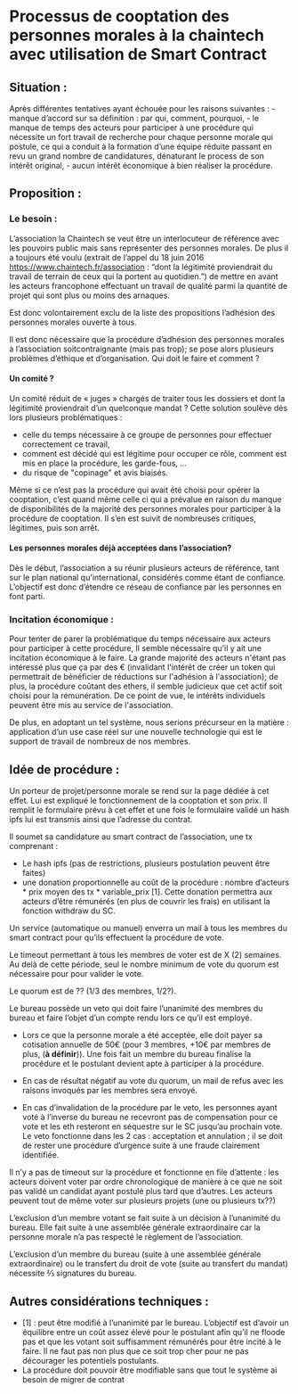             
# Processus de cooptation des personnes morales à la chaintech avec utilisation de Smart Contract

## Situation :

Après différentes tentatives ayant échouée pour les raisons suivantes :
    - manque d’accord sur sa définition : par qui, comment, pourquoi,
    - le manque de temps des acteurs pour participer à une procédure qui nécessite un fort travail de recherche pour chaque personne morale qui postule, ce qui a conduit à la formation d’une équipe réduite passant en revu un grand nombre de candidatures, dénaturant le process de son intérêt original,
    - aucun intérêt économique à bien réaliser la procédure.

## Proposition :
### Le besoin :

L’association la Chaintech se veut être un interlocuteur de référence avec les pouvoirs public mais sans représenter des personnes morales. De plus il a toujours été voulu (extrait de l’appel du 18 juin 2016 https://www.chaintech.fr/association : “dont la légitimité proviendrait du travail de terrain de ceux qui la portent au quotidien.”) de mettre en avant les acteurs francophone effectuant un travail de qualité parmi la quantité de projet qui sont plus ou moins des arnaques.

Est donc volontairement exclu de la liste des propositions l’adhésion des personnes morales ouverte à tous.

Il est donc nécessaire que la procédure d’adhésion des personnes morales à l’association soitcontraignante (mais pas trop); se pose alors plusieurs problèmes d’éthique et d’organisation. Qui doit le faire et comment ?

#### Un comité ?

Un comité réduit de « juges » chargés de traiter tous les dossiers et dont la légitimité proviendrait d’un quelconque mandat ? Cette solution soulève dès lors plusieurs problématiques :

- celle du temps nécessaire à ce groupe de personnes pour effectuer correctement ce travail,
- comment est décidé qui est légitime pour occuper ce rôle, comment est mis en place la procédure, les garde-fous, ...
- du risque de "copinage" et avis biaisés.

Même si ce n’est pas la procédure qui avait été choisi pour opérer la cooptation, c’est quand même celle ci qui a prévalue en raison du manque de disponibilités de la majorité des personnes morales pour participer à la procédure de cooptation. Il s’en est suivit de nombreuses critiques, légitimes, puis son arrêt.

#### Les personnes morales déjà acceptées dans l’association? 

Dès le début, l’association a su réunir plusieurs acteurs de référence, tant sur le plan national qu'international, considérés comme étant de confiance. L’objectif est donc d’étendre ce réseau de confiance par les personnes en font parti.

### Incitation économique :

Pour tenter de parer la problématique du temps nécessaire aux acteurs pour participer à cette procédure, Il semble nécessaire qu’il y ait une incitation économique à le faire. La grande majorité des acteurs n'étant pas intéressé plus que ça par des € (invalidant l'intérêt de créer un token qui permettrait de bénéficier de réductions sur l'adhésion à l'association); de plus, la procédure coûtant des ethers, il semble judicieux que cet actif soit choisi pour la rémunération. De ce point de vue, le intérêts individuels peuvent être mis au service de l'association.

De plus, en adoptant un tel système, nous serions précurseur en la matière : application d’un use case réel sur une nouvelle technologie qui est le support de travail de nombreux de nos membres. 

## Idée de procédure :

Un porteur de projet/personne morale se rend sur la page dédiée à cet effet. Lui est expliqué le fonctionnement de la cooptation et son prix. Il remplit le formulaire prévu à cet effet et une fois le formulaire validé un hash ipfs lui est transmis ainsi que l’adresse du contrat.

Il soumet sa candidature au smart contract de l’association, une tx comprenant :

- Le hash ipfs (pas de restrictions, plusieurs postulation peuvent être faites)
- une donation proportionnelle au coût de la procédure : nombre d’acteurs * prix moyen des tx * variable_prix [1]. Cette donation permettra aux acteurs d’être rémunérés (en plus de couvrir les frais) en utilisant la fonction withdraw du SC.

Un service (automatique ou manuel) enverra un mail à tous les membres du smart contract pour qu’ils effectuent la procédure de vote.

Le timeout permettant à tous les membres de voter est de X (2) semaines. Au delà de cette période, seul le nombre minimum de vote du quorum est nécessaire pour pour valider le vote.

Le quorum est de ?? (1/3 des membres, 1/2?).

Le bureau possède un veto qui doit faire l’unanimité des membres du bureau et faire l’objet d’un compte rendu lors ce qu’il est employé.

- Lors ce que la personne morale a été acceptée, elle doit payer sa cotisation annuelle de 50€ (pour 3 membres, +10€ par membres de plus, (**à définir**)). Une fois fait un membre du bureau finalise la procédure et le postulant devient apte à participer à la procédure.

- En cas de résultat négatif au vote du quorum, un mail de refus avec les raisons invoqués par les membres sera envoyé.

- En cas d’invalidation de la procédure par le veto, les personnes ayant voté à l’inverse du bureau ne recevront pas de compensation pour ce vote et les eth resteront en séquestre sur le SC jusqu’au prochain vote. Le veto fonctionne dans les 2 cas : acceptation et annulation ; il se doit de rester une procédure d’urgence suite à une fraude clairement identifiée.

Il n’y a pas de timeout sur la procédure et fonctionne en file d’attente : les acteurs doivent voter par ordre chronologique de manière à ce que ne soit pas validé un candidat ayant postulé plus tard que d’autres. Les acteurs peuvent tout de même voter sur plusieurs projets (une ou plusieurs tx??)

L’exclusion d’un membre votant se fait suite à un décision à l’unanimité du bureau. Elle fait suite à une assemblée générale extraordinaire car la personne morale n’a pas respecté le règlement de l’association.

L’exclusion d’un membre du bureau (suite à une assemblée générale extraordinaire) ou le transfert du droit de vote (suite au transfert du mandat) nécessite ⅔ signatures du bureau.

## Autres considérations techniques :
- [1] : peut être modifié à l’unanimité par le bureau. L’objectif est d’avoir un équilibre entre un coût assez élevé pour le postulant afin qu’il ne floode pas et que les votant soit suffisamment rémunérés pour être incité à le faire. Il ne faut pas non plus que ce soit trop cher pour ne pas décourager les potentiels postulants.
- La procédure doit pouvoir être modifiable sans que tout le système ai besoin de migrer de contrat

